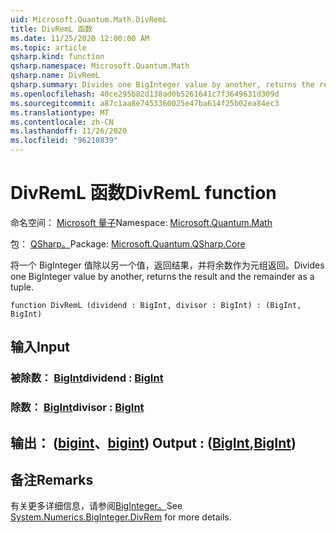 ```yaml
---
uid: Microsoft.Quantum.Math.DivRemL
title: DivRemL 函数
ms.date: 11/25/2020 12:00:00 AM
ms.topic: article
qsharp.kind: function
qsharp.namespace: Microsoft.Quantum.Math
qsharp.name: DivRemL
qsharp.summary: Divides one BigInteger value by another, returns the result and the remainder as a tuple.
ms.openlocfilehash: 40ce295b82d138ad0b5261641c7f3649631d309d
ms.sourcegitcommit: a87c1aa8e7453360025e47ba614f25b02ea84ec3
ms.translationtype: MT
ms.contentlocale: zh-CN
ms.lasthandoff: 11/26/2020
ms.locfileid: "96210839"
---
```

# <a name="divreml-function"></a><span data-ttu-id="0c431-102">DivRemL 函数</span><span class="sxs-lookup"><span data-stu-id="0c431-102">DivRemL function</span></span>

<span data-ttu-id="0c431-103">命名空间： [Microsoft 量子](xref:Microsoft.Quantum.Math)</span><span class="sxs-lookup"><span data-stu-id="0c431-103">Namespace: [Microsoft.Quantum.Math](xref:Microsoft.Quantum.Math)</span></span>

<span data-ttu-id="0c431-104">包： [QSharp。](https://nuget.org/packages/Microsoft.Quantum.QSharp.Core)</span><span class="sxs-lookup"><span data-stu-id="0c431-104">Package: [Microsoft.Quantum.QSharp.Core](https://nuget.org/packages/Microsoft.Quantum.QSharp.Core)</span></span>


<span data-ttu-id="0c431-105">将一个 BigInteger 值除以另一个值，返回结果，并将余数作为元组返回。</span><span class="sxs-lookup"><span data-stu-id="0c431-105">Divides one BigInteger value by another, returns the result and the remainder as a tuple.</span></span>

```qsharp
function DivRemL (dividend : BigInt, divisor : BigInt) : (BigInt, BigInt)
```


## <a name="input"></a><span data-ttu-id="0c431-106">输入</span><span class="sxs-lookup"><span data-stu-id="0c431-106">Input</span></span>

### <a name="dividend--bigint"></a><span data-ttu-id="0c431-107">被除数： [BigInt](xref:microsoft.quantum.lang-ref.bigint)</span><span class="sxs-lookup"><span data-stu-id="0c431-107">dividend : [BigInt](xref:microsoft.quantum.lang-ref.bigint)</span></span>




### <a name="divisor--bigint"></a><span data-ttu-id="0c431-108">除数： [BigInt](xref:microsoft.quantum.lang-ref.bigint)</span><span class="sxs-lookup"><span data-stu-id="0c431-108">divisor : [BigInt](xref:microsoft.quantum.lang-ref.bigint)</span></span>





## <a name="output--bigintbigint"></a><span data-ttu-id="0c431-109">输出： ([bigint](xref:microsoft.quantum.lang-ref.bigint)、[bigint](xref:microsoft.quantum.lang-ref.bigint)) </span><span class="sxs-lookup"><span data-stu-id="0c431-109">Output : ([BigInt](xref:microsoft.quantum.lang-ref.bigint),[BigInt](xref:microsoft.quantum.lang-ref.bigint))</span></span>



## <a name="remarks"></a><span data-ttu-id="0c431-110">备注</span><span class="sxs-lookup"><span data-stu-id="0c431-110">Remarks</span></span>

<span data-ttu-id="0c431-111">有关更多详细信息，请参阅[BigInteger。](https://docs.microsoft.com/dotnet/api/system.numerics.biginteger.divrem)</span><span class="sxs-lookup"><span data-stu-id="0c431-111">See [System.Numerics.BigInteger.DivRem](https://docs.microsoft.com/dotnet/api/system.numerics.biginteger.divrem) for more details.</span></span>